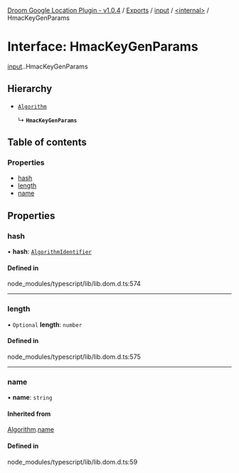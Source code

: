 [Droom Google Location Plugin - v1.0.4](../README.md) / [Exports](../modules.md) / [input](../modules/input.md) / [<internal\>](../modules/input._internal_.md) / HmacKeyGenParams

# Interface: HmacKeyGenParams

[input](../modules/input.md).[<internal>](../modules/input._internal_.md).HmacKeyGenParams

## Hierarchy

- [`Algorithm`](input._internal_.Algorithm.md)

  ↳ **`HmacKeyGenParams`**

## Table of contents

### Properties

- [hash](input._internal_.HmacKeyGenParams.md#hash)
- [length](input._internal_.HmacKeyGenParams.md#length)
- [name](input._internal_.HmacKeyGenParams.md#name)

## Properties

### hash

• **hash**: [`AlgorithmIdentifier`](../modules/input._internal_.md#algorithmidentifier)

#### Defined in

node_modules/typescript/lib/lib.dom.d.ts:574

___

### length

• `Optional` **length**: `number`

#### Defined in

node_modules/typescript/lib/lib.dom.d.ts:575

___

### name

• **name**: `string`

#### Inherited from

[Algorithm](input._internal_.Algorithm.md).[name](input._internal_.Algorithm.md#name)

#### Defined in

node_modules/typescript/lib/lib.dom.d.ts:59
